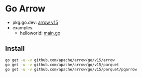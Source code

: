 # Go Arrow

- pkg.go.dev: [arrow v15](https://pkg.go.dev/github.com/apache/arrow/go/v15)
- examples
  - helloworld: [main.go](https://github.com/apache/arrow/blob/main/go/arrow/_examples/helloworld/main.go)

## Install

```bash
go get -u -v github.com/apache/arrow/go/v15/arrow
go get -u -v github.com/apache/arrow/go/v15/parquet
go get -u -v github.com/apache/arrow/go/v15/parquet/pqarrow
```

